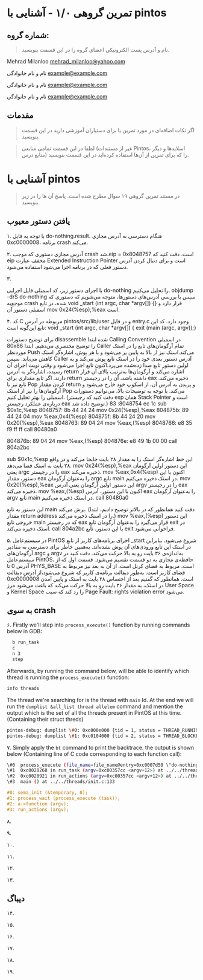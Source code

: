 تمرین گروهی ۱/۰ - آشنایی با pintos
======================

شماره گروه:
-----
> نام و آدرس پست الکترونیکی اعضای گروه را در این قسمت بنویسید.

Mehrad Milanloo mehrad_milanloo@yahoo.com

نام و نام خانوادگی <example@example.com> 

نام و نام خانوادگی <example@example.com> 

نام و نام خانوادگی <example@example.com> 

مقدمات
----------
> اگر نکات اضافه‌ای در مورد تمرین یا برای دستیاران آموزشی دارید در این قسمت بنویسید.


> لطفا در این قسمت تمامی منابعی (غیر از مستندات Pintos، اسلاید‌ها و دیگر منابع  درس) را که برای تمرین از آن‌ها استفاده کرده‌اید در این قسمت بنویسید.

آشنایی با pintos
============
>  در مستند تمرین گروهی ۱۹ سوال مطرح شده است. پاسخ آن ها را در زیر بنویسید.


## یافتن دستور معیوب

۱.
با توجه به فایل do-nothing.result، هنگام دسترسی به آدرس مجازی 0xc0000008، برنامه crash می‌کند.

۲.
آدرس مجازی دستوری که موجب crash شد،eip = 0x8048757 است.
دقت کنید که eip مخفف عبارت Extended Instruction Pointer است و برای دنبال کردن آدرس دستور فعلی که در برنامه اجرا می‌شود استفاده می‌شود.

۳.

با اجرای دستور زیر، کد اسمبلی فایل اجرایی do-nothing را تحلیل می‌کنیم.
objdump -drS do-nothing
سپس با بررسی آدرس‌های دستورها، متوجه می‌شویم که دستوری که موجع‌به crash شده، در تابع 
void _start (int argc, char *argv[]) {}
قرار دارد و اسمبلی دستور آن mov    0x24(%esp),%eax است.

۴.
کد C مربوطه در آدرس pintos/src/lib/user و در فایل entry.c وجود دارد. کد این تابع این‌گونه است:
void
_start (int argc, char *argv[]) {
  exit (main (argc, argv));}

  برای توضیح دستورات disassemble شده ابتدا Calling Convention در اسمبلی 80x86 را توضیح مختصری می‌دهیم.
  ابتدا Caller تمام آرگومان‌های تابع را در استک موردنظر Push می‌کند.استک نیز از بالا به پایین پر می‌شود و با هر پوش، اشاره‌گر استک کاهش می‌یابد. سپس Caller آدرس دستور بعدی خود را در استک تابع پوش می‌کند و به اولین دستور تابع صدا زده‌شده می‌پرد.اکنون تابع اجرا می‌شود و وقتی نوبت اجرای آن رسیده، اشاره‌گر به آدرس return اشاره می‌کند و آرگومان‌ها به‌ترتیب بالای آن قرار دارند. اگر تابع مقداری برای return داشته باشد، آن را در رجیستر eax ذخیره می‌کند. تابع نیز با Pop کردن مقدار return و پریدن به آدرس آن، از اسکوپ خود خارج می‌شود و آرگومان‌ها را نیز از استک Pop می‌کند.
  با توجه به توضیحات بالا، می‌توانیم دستورات اسمبلی را بهتر تحلیل کنیم. (دقت کنید که رجیستر esp همان Stack Pointer است و درباره‌ی عملکرد رجیستر eax توضیح داده شد.)
 8048754:	83 ec 1c             	sub    $0x1c,%esp
 8048757:	8b 44 24 24          	mov    0x24(%esp),%eax
 804875b:	89 44 24 04          	mov    %eax,0x4(%esp)
 804875f:	8b 44 24 20          	mov    0x20(%esp),%eax
 8048763:	89 04 24             	mov    %eax,(%esp)
 8048766:	e8 35 f9 ff ff       	call   80480a0 <main>
 804876b:	89 04 24             	mov    %eax,(%esp)
 804876e:	e8 49 1b 00 00       	call   804a2bc <exit>

 sub    $0x1c,%esp
 این خط اشاره‌گر استک را به مقدار ۲۸ بایت جابجا می‌کند و در واقع ۲۸ بایت به استک فضا می‌دهد.
 mov    0x24(%esp),%eax
 این دستور اولین آرگومان یعنی argc را در رجیستر eax ذخیره می‌کند.
 mov    %eax,0x4(%esp)
 اکنون با این دستور، مقدار eax را به‌عنوان آرگومان argc تابع main در استک ذخیره می‌کنیم.
 mov    0x20(%esp),%eax
 این دستور اولین آرگومان یعنی آدرس argv را در رجیستر eax ذخیره می‌کند.
 mov    %eax,(%esp)
 اکنون با این دستور، آدرس eax را به‌عنوان آرگومان argv تابع main در استک ذخیره می‌کنیم.
 call   80480a0 <main>
 این دستور به تابع main پرش می‌کند.
 (دقت کنید همانطور که در بالاتر توضیح دادیم، ابتدا مقدار return address را در استک ذخیره می‌کند.)
 mov    %eax,(%esp)
 این دستور خروجی تابع main که در رجیستر eax قرار می‌گیرد را به‌عنوان آرگومان تابع exit در استک ذخیره می‌کند.
 call   804a2bc <exit>
 با این دستور، تابع exit فراخوانی می‌شود.


۵.
در سیستم‌عامل PintOS اجرای برنامه‌های کاربر از تابع _start شروع می‌شود. بنابراین در استک این تابع ورودی‌های آن پوش نشده‌اند. به‌همین خاطر برای دسترسی به مقادیر آرگومان‌های argc و argv به‌اندازه‌ی ۳۶ بایت رو به بالا حرکت می‌کند.  دقت کنید در سیستم‌عامل PintOS، حافظه‌ی مجازی به دو قسمت تقسیم می‌شود. قسمت اول که از آدرس 0 تا PHYS_BASE است، مربوط به فضای کرنل است. از آن به بعد نیز مربوط به فضای کاربر است. به‌طور دیفالت برنامه‌ی کاربر که شروع می‌شود،‌از آدرس دیفالت 0xc0000008 است. همانطور که گفتیم بعد از اختصاص ۲۸ بایت به استک و پایین آمدن در استک، به مقدار ۳۶ بایت رو به بالا حرکت می‌کند که باعث می‌شود مرز User Space و Kernel Space را رد کند که سبب Page Fault: rights violation error می‌شود.

## به سوی crash

۶.
Firstly we'll step into `process_execute()` function by running commands below in GDB:
```bash
  b run_task
  c
  n 3
  step
```
Afterwards, by running the command below, will be able to identify which thread is running the `process_execute()` function:
```bash
info threads
```
The thread we're searching for is the thread with `main` Id.
At the end we will run the `dumplist &all_list thread allelem` command and mention the output which is the set of all the threads present in PintOS at this time. (Containing their struct threds)
```bash
pintos-debug: dumplist \#0: 0xc000e000 {tid = 1, status = THREAD_RUNNING, name = "main", '\000' <repeats 11 times>, stack = 0xc000edec <incomplete sequence \357>, priority = 31, allelem = {prev = 0xc0035910 <all_list>, next = 0xc0104020}, elem = {prev = 0xc0035920 <ready_list>, next = 0xc0035928 <ready_list+8>}, pagedir = 0x0, magic = 3446325067}
pintos-debug: dumplist \#1: 0xc0104000 {tid = 2, status = THREAD_BLOCKED, name = "idle", '\000' <repeats 11 times>, stack = 0xc0104f34 "", priority = 0, allelem = {prev = 0xc000e020, next = 0xc0035918 <all_list+8>}, elem = {prev = 0xc0035920 <ready_list>, next = 0xc0035928 <ready_list+8>}, pagedir = 0x0, magic = 3446325067}
```

۷.
Simply apply the `bt` command to print the backtrace. the output is shown below (Containing line of C code corresponding to each function call):
```bash
\#0  process_execute (file_name=file_name@entry=0xc0007d50 \"do-nothing\") at ../../userprog/process.c:36
\#1  0xc0020268 in run_task (argv=0xc00357cc <argv+12>) at ../../threads/init.c:288
\#2  0xc0020921 in run_actions (argv=0xc00357cc <argv+12>) at ../../threads/init.c:340
\#3  main () at ../../threads/init.c:133
```
```C
#0: sema_init (&temporary, 0);
#1: process_wait (process_execute (task));
#2: a->function (argv);
#3: run_actions (argv);
```

۸.

۹.

۱۰.

۱۱.

۱۲.

۱۳.


## دیباگ

۱۴.

۱۵.

۱۶.

۱۷.

۱۸.

۱۹.